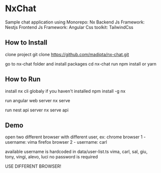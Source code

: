 # NxChat
Sample chat application using
Monorepo: Nx
Backend Js Framework: Nestjs
Frontend Js Framework: Angular
Css toolkit: TailwindCss


## How to Install

clone project
git clone https://github.com/madipta/nx-chat.git

go to nx-chat folder and install packages
cd nx-chat
run npm install or yarn


## How to Run

install nx cli globaly if you haven't installed
npm install -g nx

run angular web server
nx serve

run nest api server
nx serve api


## Demo

open two different browser with different user, ex:
chrome browser 1 - username: vima
firefox browser 2 - username: carl

available username is hardcoded in data/user-list.ts
vima, carl, sal, giu, tony, vingi, alevo, luci
no password is required

USE DIFFERENT BROWSER!